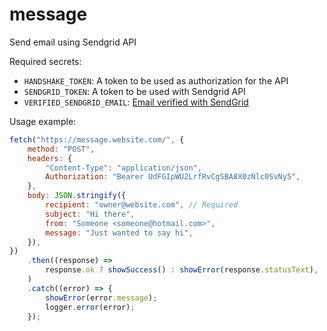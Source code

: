 # message

Send email using Sendgrid API

Required secrets:

- `HANDSHAKE_TOKEN`: A token to be used as authorization for the API
- `SENDGRID_TOKEN`: A token to be used with Sendgrid API
- `VERIFIED_SENDGRID_EMAIL`: [Email verified with SendGrid](https://docs.sendgrid.com/ui/sending-email/sender-verification)

Usage example:

```js
fetch("https://message.website.com/", {
	method: "POST",
	headers: {
		"Content-Type": "application/json",
		Authorization: "Bearer UdFGIpWU2LrfRvCgSBA8X0zNlc0SvNy5",
	},
	body: JSON.stringify({
		recipient: "owner@website.com", // Required
		subject: "Hi there",
		from: "Someone <someone@hotmail.com>",
		message: "Just wanted to say hi",
	}),
})
	.then((response) =>
		response.ok ? showSuccess() : showError(response.statusText),
	)
	.catch((error) => {
		showError(error.message);
		logger.error(error);
	});
```
